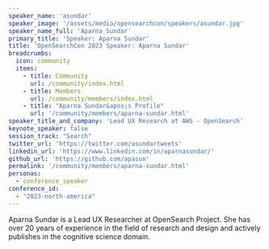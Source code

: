 ```yaml
---
speaker_name: 'asundar'
speaker_image: '/assets/media/opensearchcon/speakers/asundar.jpg'
speaker_name_full: 'Aparna Sundar'
primary_title: 'Speaker: Aparna Sundar'
title: 'OpenSearchCon 2023 Speaker: Aparna Sundar'
breadcrumbs:
  icon: community
  items:
    - title: Community
      url: /community/index.html
    - title: Members
      url: /community/members/index.html
    - title: "Aparna Sundar&apos;s Profile"
      url: '/community/members/aparna-sundar.html'
speaker_title_and_company: 'Lead UX Research at AWS - OpenSearch'
keynote_speaker: false
session_track: "Search"
twitter_url: 'https://twitter.com/asundartweets'
linkedin_url: 'https://www.linkedin.com/in/aparnasundar/'
github_url: 'https://github.com/apasun'
permalink: '/community/members/aparna-sundar.html'
personas:
  - conference_speaker
conference_id:
  - "2023-north-america"
---
```


Aparna Sundar is a Lead UX Researcher at OpenSearch Project. She has over 20 years of experience in the field of research and design and actively publishes in the cognitive science domain.


